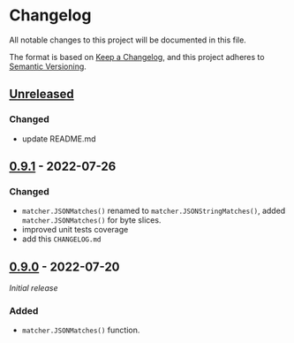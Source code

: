 # Changelog
All notable changes to this project will be documented in this file.

The format is based on [Keep a Changelog](https://keepachangelog.com/en/1.0.0/),
and this project adheres to [Semantic Versioning](https://semver.org/spec/v2.0.0.html).

## [Unreleased]

### Changed
- update README.md

## [0.9.1] - 2022-07-26

### Changed
- `matcher.JSONMatches()` renamed to `matcher.JSONStringMatches()`, added `matcher.JSONMatches()` for byte slices.
- improved unit tests coverage
- add this `CHANGELOG.md`

## [0.9.0] - 2022-07-20

*Initial release*

### Added
- `matcher.JSONMatches()` function.

[Unreleased]: https://github.com/panta/go-json-matcher/releases/tag/v0.9.1...HEAD
[0.9.1]: https://github.com/panta/go-json-matcher/releases/tag/v0.9.0...v0.9.1
[0.9.0]: https://github.com/panta/go-json-matcher/releases/tag/v0.9.0
